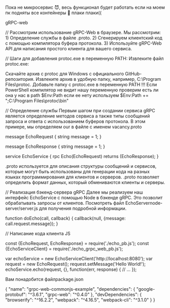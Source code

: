 Пока не микросервис 😈, весь функционал будет работать если на моем пк подняты все контейнеры 👿 плаки плаки((

gRPC-web

// Рассмотрим использование gRPC-Web в браузере.
Мы рассмотрим:
    1) Определение службы в файле .proto.
    2) Сгенерируем клиентский код с помощью компилятора буфера протокола.
    3) Используйте gRPC-Web API для написания простого клиента для вашего сервиса.


// Шаги для добавления protoc.exe в переменную PATH:
Извлеките файл protoc.exe:

Скачайте архив с protoc для Windows с официального GitHub-репозитория.
Извлеките архив в удобную папку, например, C:\Program Files\protoc.
Добавьте папку с protoc.exe в переменную PATH
!!! Если PowerShell компилятор не видит нашу переменную проверим есть ли она у нас в path $Env:Path если ее нету используем $Env:Path += ";C:\Program Files\protoc\bin"


// Определение службы
Первым шагом при создании сервиса gRPC является определение методов сервиса а также типы сообщений запроса и ответа с использованием буферов протокола. В этом примере, мы определяем our в файле с именем vacancy.proto

message EchoRequest {
    string message = 1;
}

message EchoResponse {
    string message = 1;
}

service EchoService {
    rpc Echo(EchoRequest) returns (EchoResponse);
}

.proto используется для описания структуры сообщений и сервисов, которые могут быть использованы для генерации кода на разных языках программирования для клиентов и серверов. .proto позволяет определить формат данных, который обмениваются клиенты и серверы.


// Реализация бэкенд-сервера gRPC
Далее мы реализуем наш интерфейс EchoService с помощью Node в бэкенде gRPC. Это позволит обрабатывать запросы от клиентов. Посмотреть файл EchoServernode-server/server.js для получения подробной информации.

function doEcho(call, callback) {
  callback(null, {message: call.request.message});
}


// Написание кода клиента JS 

const {EchoRequest, EchoResponse} = require('./echo_pb.js');
const {EchoServiceClient} = require('./echo_grpc_web_pb.js');

var echoService = new EchoServiceClient('http://localhost:8080');
var request = new EchoRequest();
request.setMessage('Hello World!');
echoService.echo(request, {}, function(err, response) {
  // ...
});


Вам понадобится файлpackage.json

{
    "name": "grpc-web-commonjs-example",
    "dependencies": {
        "google-protobuf": "^3.6.1",
        "grpc-web": "^0.4.0"
    },
    "devDependencies": {
        "browserify": "^16.2.2",
        "webpack": "^4.16.5",
        "webpack-cli": "^3.1.0"
    }
}
